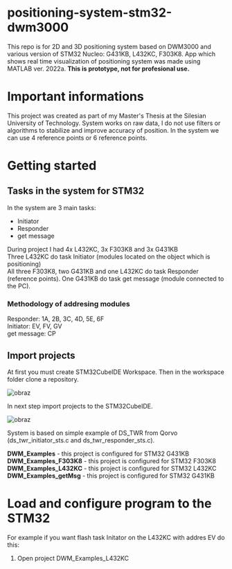 # positioning-system-stm32-dwm3000
This repo is for 2D and 3D positioning system based on DWM3000 and various version of STM32 Nucleo: G431KB, L432KC, F303K8. 
App which shows real time visualization of positioning system was made using MATLAB ver. 2022a.
**This is prototype, not for profesional use.**

# Important informations
This project was created as part of my Master's Thesis at the Silesian University of Technology.
System works on raw data, I do not use filters or algorithms to stabilize and improve accuracy of position.
In the system we can use 4 reference points or 6 reference points.

# Getting started
## Tasks in the system for STM32
In the system are 3 main tasks:
* Initiator
* Responder
* get message

During project I had 4x L432KC, 3x F303K8 and 3x G431KB <br>
Three L432KC do task Initiator (modules located on the object which is positioning) <br>
All three F303K8, two G431KB and one L432KC do task Responder (reference points).
One G431KB do task get message (module connected to the PC).

### Methodology of addresing modules
Responder: 1A, 2B, 3C, 4D, 5E, 6F <br>
Initiator: EV, FV, GV <br>
get message: CP <br>

## Import projects
At first you must create STM32CubeIDE Workspace. Then in the workspace folder clone a repository.

![obraz](https://github.com/PianistaPiano/positioning-system-stm32-dwm3000/assets/76052736/f67bcc53-3d34-40f1-9a4f-2257f0c28bd5)

In next step import projects to the STM32CubeIDE. 

![obraz](https://github.com/PianistaPiano/positioning-system-stm32-dwm3000/assets/76052736/e2ac5558-aadb-4d6a-98fd-1c9617bb3adc)


System is based on simple example of DS_TWR from Qorvo (ds_twr_initiator_sts.c and ds_twr_responder_sts.c). 

**DWM_Examples** - this project is configured for STM32 G431KB <br>
**DWM_Examples_F303K8** - this project is configured for STM32 F303K8 <br>
**DWM_Examples_L432KC** - this project is configured for STM32 L432KC <br>
**DWM_Examples_getMsg** - this project is configured for STM32 G431KB <br>

# Load and configure program to the STM32

For example if you want flash task Initator on the L432KC with addres EV do this:

1. Open project DWM_Examples_L432KC
